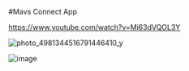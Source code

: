 #Mavs Connect App

https://www.youtube.com/watch?v=Mi63dVQOL3Y

![photo_4981344516791446410_y](https://github.com/mayank-vekariya/SuperChat/assets/75078887/8e8a6b9c-361b-474c-a1e3-fa840f1d072b)


![image](https://github.com/mayank-vekariya/SuperChat/assets/75078887/b4039985-2254-44cd-a7db-6ce6545aba83)

